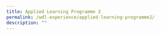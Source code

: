 ```yaml
---
title: Applied Learning Programme 2
permalink: /wdl-experience/applied-learning-programme2/
description: ""
---
```

